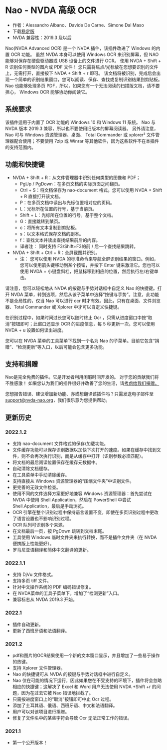 # Nao - NVDA 高级 OCR

* 作者：Alessandro Albano、Davide De Carne、Simone Dal Maso
* 下载[稳定版][1]
* NVDA 兼容性：2019.3 及以后

Nao(NVDA Advanced OCR) 是一个 NVDA 插件，该插件改进了 Windows 的内置 OCR 功能。
虽然 NVDA 本身可以使用 Windows OCR 来识别屏幕，但 NAO 能够对保存在硬盘驱动器或 USB 设备上的文件进行 OCR。
使用 NVDA + Shift + R 识别任何类型的图片或 PDF 文件！
您只需将焦点/光标放在您想要识别的文件上，无需打开，直接按下 NVDA + Shift + r 即可。
该文档将被识别，完成后会出现一个简单的识别结果窗口，您可以阅读、保存、查找或复制识别结果到剪贴板。
Nao 也能够处理多页 PDF，所以，如果您有一个无法阅读的扫描版文档，请不要担心， Windows OCR 能够协助你阅读它。

## 系统要求

该插件适用于内置了 OCR 功能的 Windows 10 和 Windows 11 系统。
Nao 与 NVDA 版本 2019.3 兼容，所以也不要使用旧版本的屏幕阅读器。
另外请注意，Nao 可与 Windows 资源管理器、桌面、 Total Commander 或  xplorer² 文件管理器配合使用；不要使用 7zip 或 Winrar 等其他软件，因为这些软件不在本插件的支持范围内。

## 功能和快捷键

* NVDA + Shift + R：从文件管理器中识别任何类型的图像和 PDF；
  * PgUp / PgDown：在多页文档的实际页面之间翻页。
  * Ctrl + S：将文档保存为 nao-document 格式。您可以使用 NVDA + Shift + R 直接打开该文档。
  * P：在多页文档中读出与光标位置相对应的页码。
  * L：光标所在位置的行号，基于当前页。
  * Shift + L：光标所在位置的行号，基于整个文档。
  * G：直接跳转到某页。
  * c：将所有文本复制到剪贴板。
  * s：以文本格式保存文档的副本。 
  * f：查找文本并读出查找结果前后的内容。
  * 译者注： 同时支持 F3/Shift+F3的前 / 后一个查找结果跳转。
* NVDA + Shift + Ctrl + R：全屏截图并识别。
  * 注： 您可以使用 NVDA 的标准命令来导航全屏识别结果的窗口。例如，您可以使用箭头键移动到某个按钮，并按下 Enter 键来激活它。您也可以使用 NVDA + 小键盘斜杠，把鼠标移到相应的位置，然后执行左/右键单击。


请注意，您可以轻松地从 NVDA 的按键与手势对话框中自定义 Nao 的快捷键。打开 NVDA 菜单，转到选项，然后从该子菜单中选择“按键与手势”。注意，此功能不是全局性的，仅当 Nao 可以进行 ocr 时才有效。因此，只有在桌面、文件浏览器、Total Commander 或 Xplorer 中才可以自定义快捷键。

在识别过程中，如果时间过长您可以随时终止 Ocr ，只需从进度窗口中按“取消”按钮即可；此窗口还显示 OCR 的进度信息，每 5 秒更新一次。您可以使用 NVDA + u 设置如何读出进度。

您可以在 NVDA 菜单的工具菜单下找到一个名为 Nao 的子菜单。目前它包含“捐赠”、“检测更新”等入口，以后可能会包含更多功能。

## 支持和捐赠

Nao是完全免费的插件。它是开发者利用闲暇时间开发的。
对于您的贡献我们将不胜感激！
如果您认为我们的插件很好并改善了您的生活，请<a href="https://nvda-nao.org/donate">考虑给我们捐赠。</a>

您想报告错误、建议增加新功能、亦或想翻译该插件吗？只需发送电子邮件至 support@nvda-nao.org，我们很乐意为您提供帮助。


## 更新历史
### 2022.1.2
* 支持 nao-document 文件格式的保存/加载功能。
* 文件缓存功能可以保存识别数据以加快下次打开的速度。如果在缓存中找到文件，则不会再次执行识别，而是从缓存中打开（识别参数必须匹配）。
* 将文档的最后阅读位置保存在缓存元数据中。
* 自动清除文档缓存。
* 在工具菜单中手动清除缓存。
* 支持直接从 Windows 资源管理器的“压缩文件夹”中识别文件。
* 更完善的无效文件检查。
* 使用不同的文件选择方案更好地兼容 Windows 资源管理器：首先尝试在 NVDA 中使用 Shell.Application，然后在 PowerShell 中尝试 Shell.Application，最后是手动浏览。
* OCR 引擎在整个识别过程中保持语言设置不变，即使在多页识别过程中更改了语言设置也不影响识别过程。
* OCR 队列可识别多个来源。
* 在文档最后一页，按 PgDown 跳转到文档末尾。
* 工具使用 Windows 临时文件夹来执行转换，而不是插件文件夹（在 NVDA 便携版上性能更好）。
* 罗马尼亚语翻译和简体中文翻译的更新。
### 2022.1.1
* 支持 DjVu 文件格式。
* 支持多页 tiff 文件。
* 针对中文操作系统的 PDF 编码错误修复。
* 在 NVDA菜单的工具子菜单下，增加了“检测更新”入口。
* 兼容标志从 NVDA 2019.3 开始。


### 2022.1
* 插件自动更新。
* 更新了西班牙语和法语翻译。

### 2021.2
* pdf和图片的OCR结果使用一个新的文本窗口显示，并且增加了一些易于操作的热键。
* 支持 Xplorer 文件管理器。
* Nao 的快捷键可从 NVDA 的按键与手势对话框中进行自定义。
* Nao 仅在可能的情况下运行，因此如果您在不受支持的环境下，插件将会忽略相应的快捷键；这解决了 Excel 和 Word 用户无法使用 NVDA +Shift +r 的问题，因为在过去它被 Nao 错误地拦截了。
* 只需按进度窗口上的“取消”按钮即可中止 Ocr 过程。
* 添加了土耳其语、俄语、西班牙语、中文和法语翻译。
* 用户可以对该项目进行捐赠。
* 修复了文件名中的某些字符会导致 Ocr 无法正常工作的错误。

### 2021.1
* 第一个公开版本！

[1]: https://nvda-nao.org/download